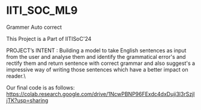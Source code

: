 # IITI_SOC_ML9
Grammer Auto correct

This Project is a Part of IITISoC'24

PROJECT’s INTENT : Building a model to take English sentences as input from the user and analyse them and identify the grammatical error's and rectify them and return sentence with correct grammar and also suggest's a impressive way of writing those sentences which have a better impact on reader.\



Our final code is as follows:\
https://colab.research.google.com/drive/1NcwPBNP96FExdc4dxDuji3l3rSzjljTK?usp=sharing






